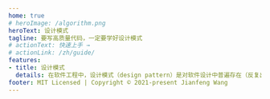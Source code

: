 ```yaml
---
home: true
# heroImage: /algorithm.png
heroText: 设计模式
tagline: 要写高质量代码，一定要学好设计模式
# actionText: 快速上手 →
# actionLink: /zh/guide/
features:
- title: 设计模式
  details: 在软件工程中，设计模式（design pattern）是对软件设计中普遍存在（反复出现）的各种问题，所提出的解决方案
footer: MIT Licensed | Copyright © 2021-present Jianfeng Wang
---
```

